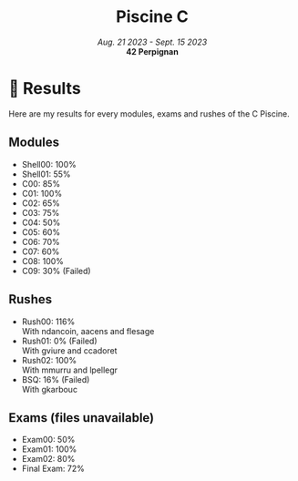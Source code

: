 <h1 align="center">
        Piscine C
</h1>

<p align="center">
        <i>Aug. 21 2023 - Sept. 15 2023</i><br>
        <b>42 Perpignan</b>
</p>

# 📝 Results
Here are my results for every modules, exams and rushes of the C Piscine.
## Modules
- Shell00: 100%
- Shell01: 55%
- C00: 85%
- C01: 100%
- C02: 65%
- C03: 75%
- C04: 50%
- C05: 60%
- C06: 70%
- C07: 60%
- C08: 100%
- C09: 30% (Failed)
## Rushes
- Rush00: 116%<br>
With ndancoin, aacens and flesage
- Rush01: 0% (Failed)<br>
With gviure and ccadoret
- Rush02: 100%<br>
With mmurru and lpellegr
- BSQ: 16% (Failed)<br>
With gkarbouc
## Exams (files unavailable)
- Exam00: 50%
- Exam01: 100%
- Exam02: 80%
- Final Exam: 72%
